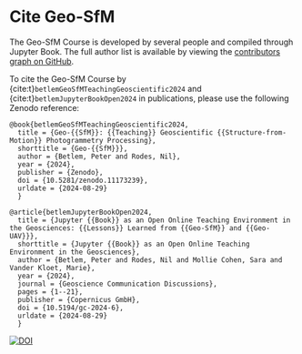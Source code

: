 # Cite Geo-SfM

The Geo-SfM Course is developed by several people and compiled through Jupyter Book.
The full author list is available by viewing the [contributors graph on GitHub](https://github.com/UNISvalbard/Geo-SfM/graphs/contributors).

To cite the Geo-SfM Course by {cite:t}`betlemGeoSfMTeachingGeoscientific2024` and {cite:t}`betlemJupyterBookOpen2024` in publications, please use the following Zenodo reference:

```
@book{betlemGeoSfMTeachingGeoscientific2024,
  title = {Geo-{{SfM}}: {{Teaching}} Geoscientific {{Structure-from-Motion}} Photogrammetry Processing},
  shorttitle = {Geo-{{SfM}}},
  author = {Betlem, Peter and Rodes, Nil},
  year = {2024},
  publisher = {Zenodo},
  doi = {10.5281/zenodo.11173239},
  urldate = {2024-08-29}
  }
```
```
@article{betlemJupyterBookOpen2024,
  title = {Jupyter {{Book}} as an Open Online Teaching Environment in the Geosciences: {{Lessons}} Learned from {{Geo-SfM}} and {{Geo-UAV}}},
  shorttitle = {Jupyter {{Book}} as an Open Online Teaching Environment in the Geosciences},
  author = {Betlem, Peter and Rodes, Nil and Mollie Cohen, Sara and Vander Kloet, Marie},
  year = {2024},
  journal = {Geoscience Communication Discussions},
  pages = {1--21},
  publisher = {Copernicus GmbH},
  doi = {10.5194/gc-2024-6},
  urldate = {2024-08-29}
  }
```

[![DOI](https://zenodo.org/badge/315614173.svg)](https://zenodo.org/badge/latestdoi/315614173)

